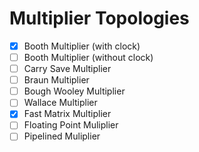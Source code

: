 # Multiplier Topologies

- [x] Booth Multiplier (with clock)
- [ ] Booth Multiplier (without clock)
- [ ] Carry Save Multiplier
- [ ] Braun Multiplier
- [ ] Bough Wooley Multiplier
- [ ] Wallace Multiplier
- [x] Fast Matrix Multiplier
- [ ] Floating Point Muliplier
- [ ] Pipelined Muliplier
